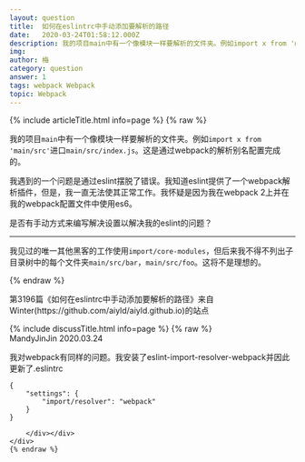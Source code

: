 ```yaml
---
layout: question
title:  如何在eslintrc中手动添加要解析的路径
date:   2020-03-24T01:58:12.000Z
description: 我的项目main中有一个像模块一样要解析的文件夹。例如import x from 'main/src'进口main/src/index.js。这是通过we...
img: 
author: 梅
category: question
answer: 1
tags: webpack Webpack
topic: Webpack
---
```

<div class="article-root">
  <div class="article">
    {% include articleTitle.html info=page %}
    {% raw %}
    <div class="article-content"><p><font style="vertical-align: inherit;"><font style="vertical-align: inherit;">我的项目</font></font><code>main</code><font style="vertical-align: inherit;"><font style="vertical-align: inherit;">中</font><font style="vertical-align: inherit;">有一个</font><font style="vertical-align: inherit;">像模块一样要解析</font><font style="vertical-align: inherit;">的文件夹</font><font style="vertical-align: inherit;">。</font><font style="vertical-align: inherit;">例如</font></font><code>import x from 'main/src'</code><font style="vertical-align: inherit;"><font style="vertical-align: inherit;">进口</font></font><code>main/src/index.js</code><font style="vertical-align: inherit;"><font style="vertical-align: inherit;">。</font><font style="vertical-align: inherit;">这是通过webpack的解析别名配置完成的。</font></font></p>

<p><font style="vertical-align: inherit;"><font style="vertical-align: inherit;">我遇到的一个问题是通过eslint摆脱了错误。</font><font style="vertical-align: inherit;">我知道eslint提供了一个webpack解析插件，但是，我一直无法使其正常工作。</font><font style="vertical-align: inherit;">我怀疑是因为我在webpack 2上并在我的webpack配置文件中使用es6。</font></font></p>

<p><font style="vertical-align: inherit;"><font style="vertical-align: inherit;">是否有手动方式来编写解决设置以解决我的eslint的问题？</font></font></p>

<hr>

<p><font style="vertical-align: inherit;"><font style="vertical-align: inherit;">我见过的唯一其他黑客的工作使用</font></font><code>import/core-modules</code><font style="vertical-align: inherit;"><font style="vertical-align: inherit;">，但后来我不得不列出子目录树中的每个文件夹</font></font><code>main/src/bar</code><font style="vertical-align: inherit;"><font style="vertical-align: inherit;">，</font></font><code>main/src/foo</code><font style="vertical-align: inherit;"><font style="vertical-align: inherit;">。</font><font style="vertical-align: inherit;">这将不是理想的。</font></font></p></div>
    {% endraw %}
  </div>
  <p class="winter_mark">第3196篇《如何在eslintrc中手动添加要解析的路径》来自Winter(https://github.com/aiyld/aiyld.github.io)的站点</p>
  <div class="discuss-wrapper">
    {% include discussTitle.html info=page %}
    {% raw %}
    <div class="discuss-list">
    <div class="discuss-item">
        <div class="discuss-parent">
          <div class="discuss-meta">
            <span class="discuss-user">MandyJinJin</span>
            <span class="discuss-time">2020.03.24</span>
          </div>
          <div class="discuss-comment"><p><font style="vertical-align: inherit;"><font style="vertical-align: inherit;">我对webpack有同样的问题。</font><font style="vertical-align: inherit;">我安装了eslint-import-resolver-webpack并因此更新了.eslintrc</font></font></p>

<pre><code>{<font></font>
    "settings": {<font></font>
        "import/resolver": "webpack"<font></font>
    }<font></font>
}<font></font>
</code></pre></div>
        </div></div>
    </div>
    {% endraw %}
  </div>
<div>
